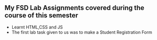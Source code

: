 ## My FSD Lab Assignments covered during the course of this semester 
- Learnt HTML,CSS and JS 
- The first lab task given to us was to make a Student Registration Form
